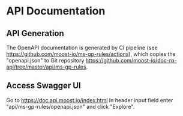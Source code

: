 # API Documentation
## API Generation
The OpenAPI documentation is generated by CI pipeline (see https://github.com/moost-io/ms-gp-rules/actions), 
which copies the "openapi.json" to Git repository https://github.com/moost-io/doc-rp-api/tree/master/api/ms-gp-rules.

## Access Swagger UI
Go to https://doc.api.moost.io/index.html
In header input field enter "api/ms-gp-rules/openapi.json" and click "Explore".

